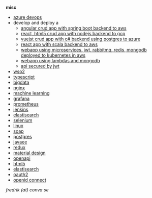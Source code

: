 __misc__
- [azure devops](azure_devops/README.md)
- develop and deploy a
  - [angular crud app with spring boot backend to aws](angular_spring_aws/README.md)
  - [react, html5 crud app with nodejs backend to gcp](react_nodejs_gcp/README.md)
  - [vuejst crud app with c# backend using postgres to azure](vuejs_csharp_postgres_azure/README.md)
  - [react app with scala backend to aws](react_scala_aws/README.md)
  - [webapp using microservices, jwt, rabbitmq, redis, mongodb deployed to kubernetes in aws](microservices_k8s/README.md)
  - [webapp using lambdas and mongodb](lambdas_mongodb/README.md)
  - [api secured by jwt](api_jwt/README.md)
- [wso2](wso2/README.md)
- [typescript](typescript/README.md)
- [bigdata](pandas/README.md)
- [nginx](nginx/README.md)
- [machine learning](machine_learning/README.md)
- [grafana](grafana/README.md)
- [prometheus](prometheus/README.md)
- [jenkins](jenkins/README.md)
- [elastisearch](elastisearch/README.md)
- [selenium](selenium/README.md)
- [linux](linux/README.md)
- [soap](soap/README.md)
- [postgres](postgres/README.md)
- [javaee](javaee/README.md)
- [redux](redux/README.md)
- [material design](material_design/README.md)
- [openapi](openapi/README.md)
- [html5](html5/README.md)
- [elastisearch](elastisearch/README.md)
- [oauth2](oauth2/README.md)
- [openid connect](openid_connect/README.md)

_fredrik (at) conva se_